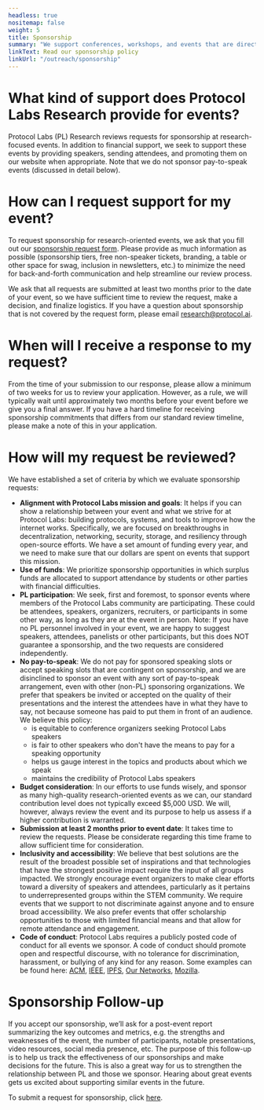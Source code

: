 ```yaml
---
headless: true
nositemap: false
weight: 5
title: Sponsorship
summary: "We support conferences, workshops, and events that are directly aligned with the mission and values of Protocol Labs Research. These sponsorships support open source collaboration and innovation, further the visibility and impact of our research, and strengthen relationships between Protocol Labs and other open source communities."
linkText: Read our sponsorship policy
linkUrl: "/outreach/sponsorship"
---
```


# What kind of support does Protocol Labs Research provide for events?

Protocol Labs (PL) Research reviews requests for sponsorship at research-focused events.
In addition to financial support, we seek to support these events by providing speakers, sending attendees, and promoting them on our website when appropriate. Note that we do not sponsor pay-to-speak events (discussed in detail below).

# How can I request support for my event?

To request sponsorship for research-oriented events, we ask that you fill out our [sponsorship request form](https://protocollabs.smapply.io/prog/event_sponsorship/). Please provide as much information as possible (sponsorship tiers, free non-speaker tickets, branding, a table or other space for swag, inclusion in newsletters, etc.) to minimize the need for back-and-forth communication and help streamline our review process.

We ask that all requests are submitted at least two months prior to the date of your event, so we have sufficient time to review the request, make a decision, and finalize logistics. If you have a question about sponsorship that is not covered by the request form, please email [research@protocol.ai](mailto:research@protocol.ai).

# When will I receive a response to my request?

From the time of your submission to our response, please allow a minimum of two weeks for us to review your application. However, as a rule, we will typically wait until approximately two months before your event before we give you a final answer. If you have a hard timeline for receiving sponsorship commitments that differs from our standard review timeline, please make a note of this in your application.

# How will my request be reviewed?

We have established a set of criteria by which we evaluate sponsorship requests:

- **Alignment with Protocol Labs mission and goals**: It helps if you can show a relationship between your event and what we strive for at Protocol Labs: building protocols, systems, and tools to improve how the internet works. Specifically, we are focused on breakthroughs in decentralization, networking, security, storage, and resiliency through open-source efforts. We have a set amount of funding every year, and we need to make sure that our dollars are spent on events that support this mission.
- **Use of funds**: We prioritize sponsorship opportunities in which surplus funds are allocated to support attendance by students or other parties with financial difficulties.
- **PL participation**: We seek, first and foremost, to sponsor events where members of the Protocol Labs community are participating. These could be attendees, speakers, organizers, recruiters, or participants in some other way, as long as they are at the event in person. Note: If you have no PL personnel involved in your event, we are happy to suggest speakers, attendees, panelists or other participants, but this does NOT guarantee a sponsorship, and the two requests are considered independently.
- **No pay-to-speak**: We do not pay for sponsored speaking slots or accept speaking slots that are contingent on sponsorship, and we are disinclined to sponsor an event with any sort of pay-to-speak arrangement, even with other (non-PL) sponsoring organizations. We prefer that speakers be invited or accepted on the quality of their presentations and the interest the attendees have in what they have to say, not because someone has paid to put them in front of an audience. We believe this policy:
  - is equitable to conference organizers seeking Protocol Labs speakers
  - is fair to other speakers who don't have the means to pay for a speaking opportunity
  - helps us gauge interest in the topics and products about which we speak
  - maintains the credibility of Protocol Labs speakers
- **Budget consideration**: In our efforts to use funds wisely, and sponsor as many high-quality research-oriented events as we can, our standard contribution level does not typically exceed $5,000 USD. We will, however, always review the event and its purpose to help us assess if a higher contribution is warranted.
- **Submission at least 2 months prior to event date**: It takes time to review the requests. Please be considerate regarding this time frame to allow sufficient time for consideration.
- **Inclusivity and accessibility**: We believe that best solutions are the result of the broadest possible set of inspirations and that technologies that have the strongest positive impact require the input of all groups impacted. We strongly encourage event organizers to make clear efforts toward a diversity of speakers and attendees, particularly as it pertains to underrepresented groups within the STEM community. We require events that we support to not discriminate against anyone and to ensure broad accessibility. We also prefer events that offer scholarship opportunities to those with limited financial means and that allow for remote attendance and engagement.
- **Code of conduct**: Protocol Labs requires a publicly posted code of conduct for all events we sponsor. A code of conduct should promote open and respectful discourse, with no tolerance for discrimination, harassment, or bullying of any kind for any reason. Some examples can be found here: [ACM](https://www.acm.org/about-acm/policy-against-harassment), [IEEE](https://www.ieee.org/conferences/event-safety-and-conduct-statement-for-conferences.html), [IPFS](https://github.com/ipfs/community/blob/master/code-of-conduct.md), [Our Networks](https://ournetworks.ca/code-of-conduct/), [Mozilla](https://www.mozilla.org/en-US/about/governance/policies/participation/).

# Sponsorship Follow-up

If you accept our sponsorship, we’ll ask for a post-event report summarizing the key outcomes and metrics, e.g. the strengths and weaknesses of the event, the number of participants, notable presentations, video resources, social media presence, etc. The purpose of this follow-up is to help us track the effectiveness of our sponsorships and make decisions for the future. This is also a great way for us to strengthen the relationship between PL and those we sponsor. Hearing about great events gets us excited about supporting similar events in the future.

To submit a request for sponsorship, click [here](https://protocollabs.smapply.io/prog/event_sponsorship/).

